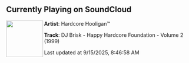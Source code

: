 ## Currently Playing on SoundCloud

[<img align="left" width="100" src="https://i1.sndcdn.com/artworks-OMiS0j8Dkw8FNRXi-xb6Bvw-t500x500.jpg">](https://soundcloud.com/darn84/dj-brisk-happy-hardcore-1)

**Artist**: Hardcore Hooligan™️ 

**Track**: DJ Brisk  - Happy Hardcore Foundation - Volume 2 (1999)

Last updated at 9/15/2025, 8:46:58 AM
